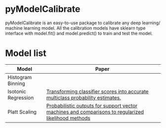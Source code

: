 # pyModelCalibrate

pyModelCalibrate is an easy-to-use package to calibrate any deep learning/ machine learning model. All the calibration models have sklearn type interface with model.fit() and model.predict() to train and test the model. 

# Model list

Model | Paper 
--- | --- | 
Histogram Binning |  
Isotonic Regression | [Transforming classifier scores into accurate multiclass probability estimates.](https://dl.acm.org/doi/10.1145/775047.775151) |
Platt Scaling | [Probabilistic outputs for support vector machines and comparisons to regularized likelihood methods](https://citeseerx.ist.psu.edu/doc_view/pid/42e5ed832d4310ce4378c44d05570439df28a393)|
